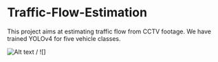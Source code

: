 # Traffic-Flow-Estimation

This project aims at estimating traffic flow from CCTV footage. We have trained YOLOv4 for five vehicle classes.

![Alt text](traffic.gif) / ![]
